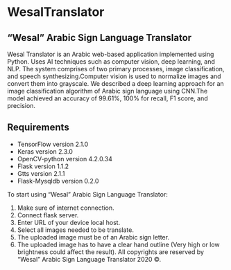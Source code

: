 # WesalTranslator

## “Wesal” Arabic Sign Language Translator

Wesal Translator is an Arabic web-based application implemented using Python. Uses AI techniques such as computer vision, deep learning, and NLP. The system comprises of two primary processes, image classification, and speech synthesizing.Computer vision is used to normalize images and convert them into grayscale. We described a deep learning approach for an image classification algorithm of Arabic sign language using CNN.The model achieved an accuracy of 99.61%, 100% for recall, F1 score, and precision. 

## Requirements 
* TensorFlow version 2.1.0
* Keras version 2.3.0
* OpenCV-python version 4.2.0.34
* Flask version 1.1.2
* Gtts version 2.1.1 
* Flask-Mysqldb version 0.2.0

To start using “Wesal” Arabic Sign Language Translator:

1.	Make sure of internet connection.
2.	Connect flask server.
3.	Enter URL of your device local host.
4.	Select all images needed to be translate.
5.	The uploaded image must be of an Arabic sign letter. 
6.	The uploaded image has to have a clear hand outline (Very high or low brightness could affect the result). 
All copyrights are reserved by “Wesal” Arabic Sign Language Translator 2020 ©.
